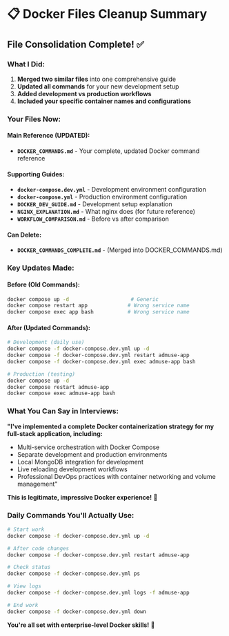 # 📋 Docker Files Cleanup Summary

## **File Consolidation Complete! ✅**

### **What I Did:**
1. **Merged two similar files** into one comprehensive guide
2. **Updated all commands** for your new development setup
3. **Added development vs production workflows**
4. **Included your specific container names and configurations**

### **Your Files Now:**

#### **Main Reference (UPDATED):**
- **`DOCKER_COMMANDS.md`** - Your complete, updated Docker command reference

#### **Supporting Guides:**
- **`docker-compose.dev.yml`** - Development environment configuration
- **`docker-compose.yml`** - Production environment configuration
- **`DOCKER_DEV_GUIDE.md`** - Development setup explanation
- **`NGINX_EXPLANATION.md`** - What nginx does (for future reference)
- **`WORKFLOW_COMPARISON.md`** - Before vs after comparison

#### **Can Delete:**
- **`DOCKER_COMMANDS_COMPLETE.md`** - (Merged into DOCKER_COMMANDS.md)

### **Key Updates Made:**

#### **Before (Old Commands):**
```bash
docker compose up -d                    # Generic
docker compose restart app             # Wrong service name
docker compose exec app bash           # Wrong service name
```

#### **After (Updated Commands):**
```bash
# Development (daily use)
docker compose -f docker-compose.dev.yml up -d
docker compose -f docker-compose.dev.yml restart admuse-app
docker compose -f docker-compose.dev.yml exec admuse-app bash

# Production (testing)
docker compose up -d
docker compose restart admuse-app
docker compose exec admuse-app bash
```

### **What You Can Say in Interviews:**

**"I've implemented a complete Docker containerization strategy for my full-stack application, including:**
- Multi-service orchestration with Docker Compose
- Separate development and production environments
- Local MongoDB integration for development
- Live reloading development workflows
- Professional DevOps practices with container networking and volume management"

**This is legitimate, impressive Docker experience!** 🚀

### **Daily Commands You'll Actually Use:**
```bash
# Start work
docker compose -f docker-compose.dev.yml up -d

# After code changes
docker compose -f docker-compose.dev.yml restart admuse-app

# Check status
docker compose -f docker-compose.dev.yml ps

# View logs
docker compose -f docker-compose.dev.yml logs -f admuse-app

# End work
docker compose -f docker-compose.dev.yml down
```

**You're all set with enterprise-level Docker skills!** 🌟